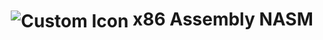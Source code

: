---
title: <img src='/home/jotavare/jotavare.github.io/assets/icons/cpu.png' alt='Custom Icon' style='vertical-align:middle'> x86 Assembly NASM
permalink: /x86_assembly_nasm/
layout: default
nav_order: 6
---